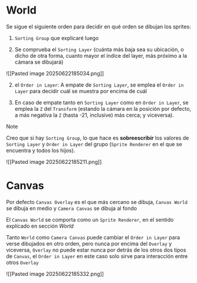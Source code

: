 # World

Se sigue el siguiente orden para decidir en qué orden se dibujan los sprites:

1. `Sorting Group` que explicaré luego

2. Se comprueba el `Sorting Layer` (cuánta más baja sea su ubicación, o dicho de otra forma, cuanto mayor el índice del layer, más próximo a la cámara se dibujará)

![[Pasted image 20250622185034.png]]

2. el `Order in Layer`: A empate de `Sorting Layer`, se emplea el `Order in Layer` para decidir cuál se muestra por encima de cuál

3. En caso de empate tanto en `Sorting Layer` como en `Order in Layer`, se emplea la `Z` del `Transform` (estando la cámara en la posición por defecto, a más negativa la `Z` (hasta -21, inclusive) más cerca; y viceversa).

> [!note]
> Creo que si hay `Sorting Group`, lo que hace es **sobreescribir** los valores de `Sorting Layer` y `Order in Layer` del grupo (`Sprite Renderer` en el que se encuentra y todos los hijos).

![[Pasted image 20250622185211.png]]

# Canvas

Por defecto `Canvas Overlay` es el que más cercano se dibuja, `Canvas World` se dibuja en medio y `Camera Canvas` se dibuja al fondo

El `Canvas World` se comporta como un `Sprite Renderer`, en el sentido explicado en sección *World*

Tanto `World` como `Camera Canvas` puede cambiar el `Order in Layer` para verse dibujados en otro orden, pero nunca por encima del `Overlay` y viceversa, `Overlay` no puede estar nunca por detrás de los otros dos tipos de `Canvas`, el `Order in Layer` en este caso solo sirve para interacción entre otros `Overlay`

![[Pasted image 20250622185332.png]]